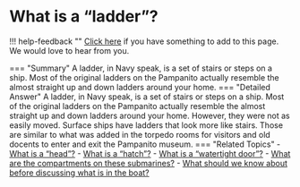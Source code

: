 # What is a “ladder”?

!!! help-feedback ""
    [Click here](https://replace.md) if you have something to add to this page. We would love to hear from you.

=== "Summary"
    A ladder, in Navy speak, is a set of stairs or steps on a ship. Most of the original ladders on the Pampanito actually resemble the almost straight up and down ladders around your home.
=== "Detailed Answer"
    A ladder, in Navy speak, is a set of stairs or steps on a ship.  Most of the original ladders on the Pampanito actually resemble the almost straight up and down ladders around your home.  However, they were not as easily moved.  Surface ships have ladders that look more like stairs.  Those are similar to what was added in the torpedo rooms for visitors and old docents to enter and exit the Pampanito museum.
=== "Related Topics"
    - [What is a “head”?](./what-is-a-head.md)
    - [What is a “hatch”?](./what-is-a-hatch.md)
    - [What is a “watertight door”?](./what-is-a-watertight-door.md)
    - [What are the compartments on these submarines?](./what-are-the-compartments-on-these-submarines.md)
    - [What should we know about before discussing what is in the boat?](./what-should-we-know-about-before-discussing-what-is-in-the-boat.md)
